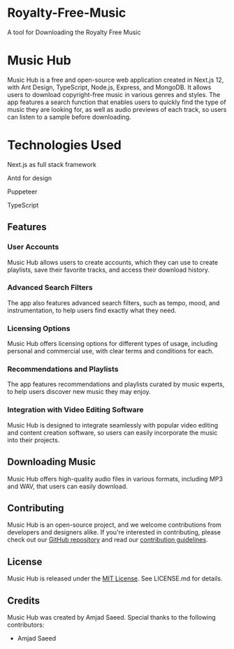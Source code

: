 # Royalty-Free-Music

A tool for Downloading the Royalty Free Music

<h1>Music Hub</h1>
<p>Music Hub is a free and open-source web application created in Next.js 12, with Ant Design, TypeScript, Node.js, Express, and MongoDB. It allows users to download copyright-free music in various genres and styles. The app features a search function that enables users to quickly find the type of music they are looking for, as well as audio previews of each track, so users can listen to a sample before downloading.</p>
<h1>Technologies Used</h1>
<p>Next.js as full stack framework</p>
<p>Antd for design</p>
<p>Puppeteer</p>
<p>TypeScript</p>
<h2>Features</h2>
<h3>User Accounts</h3>
<p>Music Hub allows users to create accounts, which they can use to create playlists, save their favorite tracks, and access their download history.</p>
<h3>Advanced Search Filters</h3>
<p>The app also features advanced search filters, such as tempo, mood, and instrumentation, to help users find exactly what they need.</p>
<h3>Licensing Options</h3>
<p>Music Hub offers licensing options for different types of usage, including personal and commercial use, with clear terms and conditions for each.</p>
<h3>Recommendations and Playlists</h3>
<p>The app features recommendations and playlists curated by music experts, to help users discover new music they may enjoy.</p>
<h3>Integration with Video Editing Software</h3>
<p>Music Hub is designed to integrate seamlessly with popular video editing and content creation software, so users can easily incorporate the music into their projects.</p>
<h2>Downloading Music</h2>
<p>Music Hub offers high-quality audio files in various formats, including MP3 and WAV, that users can easily download.</p>
<h2>Contributing</h2>
<p>Music Hub is an open-source project, and we welcome contributions from developers and designers alike. If you're interested in contributing, please check out our <a href="https://github.com/meetamjadsaeed/Royalty-Free-Music">GitHub repository</a> and read our <a href="#">contribution guidelines</a>.</p>
<h2>License</h2>
<p>Music Hub is released under the <a href="https://github.com/your-username/your-repo-name/blob/master/LICENSE.md">MIT License</a>. See LICENSE.md for details.</p>
<h2>Credits</h2>
<p>Music Hub was created by Amjad Saeed. Special thanks to the following contributors:</p>
<ul>
  <li>Amjad Saeed</li>
  <!-- <li>[Contributor 2]</li> -->
  <!-- <li>[Contributor 3]</li> -->
</ul>
